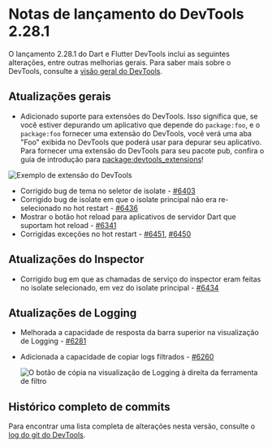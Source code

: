 # Notas de lançamento do DevTools 2.28.1

O lançamento 2.28.1 do Dart e Flutter DevTools inclui as seguintes alterações, entre outras melhorias gerais. Para saber mais sobre o DevTools, consulte a [visão geral do DevTools](https://docs.flutter.dev/tools/devtools).

## Atualizações gerais

* Adicionado suporte para extensões do DevTools.
  Isso significa que, se você estiver depurando um aplicativo que depende do `package:foo`, e o `package:foo` fornecer uma extensão do DevTools, você verá uma aba "Foo" exibida no DevTools que poderá usar para depurar seu aplicativo. Para fornecer uma extensão do DevTools para seu pacote pub, confira o guia de introdução para [package:devtools_extensions](https://pub.dev/packages/devtools_extensions)!

![Exemplo de extensão do DevTools](/tools/devtools/release-notes/images-2.28.1/example_devtools_extension.png "Exemplo de extensão do DevTools para package:foo_package")

* Corrigido bug de tema no seletor de isolate -
  [#6403](https://github.com/flutter/devtools/pull/6403)
* Corrigido bug de isolate em que o isolate principal não era re-selecionado no hot restart -
  [#6436](https://github.com/flutter/devtools/pull/6436)
* Mostrar o botão hot reload para aplicativos de servidor Dart que suportam hot reload -
  [#6341](https://github.com/flutter/devtools/pull/6341)
* Corrigidas exceções no hot restart -
  [#6451](https://github.com/flutter/devtools/pull/6451),
  [#6450](https://github.com/flutter/devtools/pull/6450)

## Atualizações do Inspector

* Corrigido bug em que as chamadas de serviço do inspector eram feitas no isolate selecionado, em vez do isolate principal -
  [#6434](https://github.com/flutter/devtools/pull/6434)

## Atualizações de Logging

* Melhorada a capacidade de resposta da barra superior na visualização de Logging -
  [#6281](https://github.com/flutter/devtools/pull/6281)

* Adicionada a capacidade de copiar logs filtrados -
  [#6260](https://github.com/flutter/devtools/pull/6260)

  ![O botão de cópia na visualização de Logging à direita da ferramenta de filtro](/tools/devtools/release-notes/images-2.28.1/logger_copy.png "O botão de cópia da visualização de Logging")

## Histórico completo de commits

Para encontrar uma lista completa de alterações nesta versão, consulte o [log do git do DevTools](https://github.com/flutter/devtools/tree/v2.28.1).
